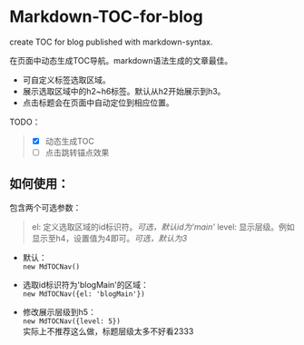 # Markdown-TOC-for-blog
create TOC for blog published with markdown-syntax.

在页面中动态生成TOC导航。markdown语法生成的文章最佳。

- 可自定义标签选取区域。
- 展示选取区域中的h2~h6标签。默认从h2开始展示到h3。
- 点击标题会在页面中自动定位到相应位置。


TODO：
> - [x] 动态生成TOC
> - [ ] 点击跳转锚点效果

## 如何使用：

包含两个可选参数：
> el: 定义选取区域的id标识符。*可选，默认id为'main'*
> level: 显示层级。例如显示至h4，设置值为4即可。*可选，默认为3*

- 默认：  
`new MdTOCNav()`

- 选取id标识符为'blogMain'的区域：  
`new MdTOCNav({el: 'blogMain'})`

- 修改展示层级到h5：  
`new MdTOCNav({level: 5})`  
实际上不推荐这么做，标题层级太多不好看2333

